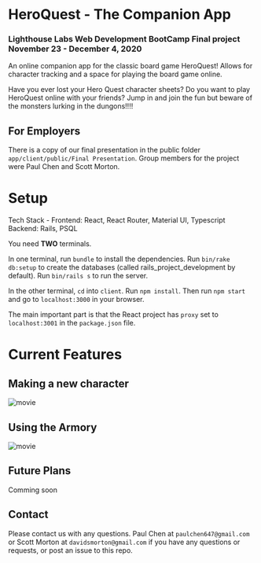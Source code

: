 # HeroQuest - The Companion App
### Lighthouse Labs Web Development BootCamp Final project November 23 - December 4, 2020

An online companion app for the classic board game HeroQuest! Allows for character tracking and a space for playing the board game online.

Have you ever lost your Hero Quest character sheets? Do you want to play HeroQuest online with your friends? Jump in and join the fun but beware of the monsters lurking in the dungons!!!!

## For Employers
There is a copy of our final presentation in the public folder `app/client/public/Final Presentation`. Group members for the project were Paul Chen and Scott Morton. 

# Setup

Tech Stack - Frontend: React, React Router, Material UI, Typescript
Backend: Rails, PSQL

You need **TWO** terminals.

In one terminal, run `bundle` to install the dependencies. Run `bin/rake db:setup` to create the databases (called rails_project_development by default). Run `bin/rails s` to run the server.

In the other terminal, `cd` into `client`. Run `npm install`. Then run `npm start` and go to `localhost:3000` in your browser.

The main important part is that the React project has `proxy` set to `localhost:3001` in the `package.json` file. 

# Current Features
## Making a new character
![movie](documents/New_Character.gif)

## Using the Armory
![movie](documents/Character_Armory.gif)


## Future Plans
Comming soon

## Contact

Please contact us with any questions. Paul Chen  at `paulchen647@gmail.com` or Scott Morton at `davidsmorton@gmail.com` if you have any questions or requests, or post an issue to this repo.
